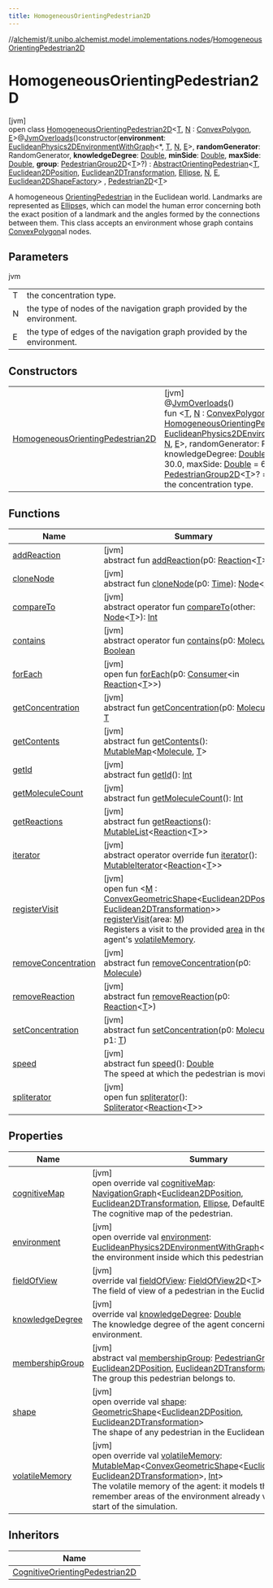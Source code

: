 ```yaml
---
title: HomogeneousOrientingPedestrian2D
---
```

//[alchemist](../../../index.html)/[it.unibo.alchemist.model.implementations.nodes](../index.html)/[HomogeneousOrientingPedestrian2D](index.html)



# HomogeneousOrientingPedestrian2D



[jvm]\
open class [HomogeneousOrientingPedestrian2D](index.html)<[T](index.html), [N](index.html) : [ConvexPolygon](../../it.unibo.alchemist.model.interfaces.geometry.euclidean2d/-convex-polygon/index.html), [E](index.html)>@[JvmOverloads](https://kotlinlang.org/api/latest/jvm/stdlib/kotlin.jvm/-jvm-overloads/index.html)()constructor(**environment**: [EuclideanPhysics2DEnvironmentWithGraph](../../it.unibo.alchemist.model.interfaces.environments/-euclidean-physics2-d-environment-with-graph/index.html)<*, [T](index.html), [N](index.html), [E](index.html)>, **randomGenerator**: RandomGenerator, **knowledgeDegree**: [Double](https://kotlinlang.org/api/latest/jvm/stdlib/kotlin/-double/index.html), **minSide**: [Double](https://kotlinlang.org/api/latest/jvm/stdlib/kotlin/-double/index.html), **maxSide**: [Double](https://kotlinlang.org/api/latest/jvm/stdlib/kotlin/-double/index.html), **group**: [PedestrianGroup2D](../../it.unibo.alchemist.model.interfaces/-pedestrian-group2-d/index.html)<[T](index.html)>?) : [AbstractOrientingPedestrian](../-abstract-orienting-pedestrian/index.html)<[T](index.html), [Euclidean2DPosition](../../it.unibo.alchemist.model.implementations.positions/-euclidean2-d-position/index.html), [Euclidean2DTransformation](../../it.unibo.alchemist.model.interfaces.geometry.euclidean2d/-euclidean2-d-transformation/index.html), [Ellipse](../../it.unibo.alchemist.model.implementations.geometry.euclidean2d/-ellipse/index.html), [N](index.html), [E](index.html), [Euclidean2DShapeFactory](../../it.unibo.alchemist.model.interfaces.geometry.euclidean2d/-euclidean2-d-shape-factory/index.html)> , [Pedestrian2D](../../it.unibo.alchemist.model.interfaces/-pedestrian2-d/index.html)<[T](index.html)> 

A homogeneous [OrientingPedestrian](../../it.unibo.alchemist.model.interfaces/-orienting-pedestrian/index.html) in the Euclidean world. Landmarks are represented as [Ellipse](../../it.unibo.alchemist.model.implementations.geometry.euclidean2d/-ellipse/index.html)s, which can model the human error concerning both the exact position of a landmark and the angles formed by the connections between them. This class accepts an environment whose graph contains [ConvexPolygon](../../it.unibo.alchemist.model.interfaces.geometry.euclidean2d/-convex-polygon/index.html)al nodes.



## Parameters


jvm

| | |
|---|---|
| T | the concentration type. |
| N | the type of nodes of the navigation graph provided by the environment. |
| E | the type of edges of the navigation graph provided by the environment. |



## Constructors


| | |
|---|---|
| [HomogeneousOrientingPedestrian2D](-homogeneous-orienting-pedestrian2-d.html) | [jvm]<br>@[JvmOverloads](https://kotlinlang.org/api/latest/jvm/stdlib/kotlin.jvm/-jvm-overloads/index.html)()<br>fun <[T](index.html), [N](index.html) : [ConvexPolygon](../../it.unibo.alchemist.model.interfaces.geometry.euclidean2d/-convex-polygon/index.html), [E](index.html)> [HomogeneousOrientingPedestrian2D](-homogeneous-orienting-pedestrian2-d.html)(environment: [EuclideanPhysics2DEnvironmentWithGraph](../../it.unibo.alchemist.model.interfaces.environments/-euclidean-physics2-d-environment-with-graph/index.html)<*, [T](index.html), [N](index.html), [E](index.html)>, randomGenerator: RandomGenerator, knowledgeDegree: [Double](https://kotlinlang.org/api/latest/jvm/stdlib/kotlin/-double/index.html), minSide: [Double](https://kotlinlang.org/api/latest/jvm/stdlib/kotlin/-double/index.html) = 30.0, maxSide: [Double](https://kotlinlang.org/api/latest/jvm/stdlib/kotlin/-double/index.html) = 60.0, group: [PedestrianGroup2D](../../it.unibo.alchemist.model.interfaces/-pedestrian-group2-d/index.html)<[T](index.html)>? = null)<br>the concentration type. |


## Functions


| Name | Summary |
|---|---|
| [addReaction](../../it.unibo.alchemist.model.interfaces.nodes/-node-with-shape/index.html#-1844535178%2FFunctions%2F-134779887) | [jvm]<br>abstract fun [addReaction](../../it.unibo.alchemist.model.interfaces.nodes/-node-with-shape/index.html#-1844535178%2FFunctions%2F-134779887)(p0: [Reaction](../../it.unibo.alchemist.model.interfaces/-reaction/index.html)<[T](index.html)>) |
| [cloneNode](../../it.unibo.alchemist.model.interfaces.nodes/-node-with-shape/index.html#-144457153%2FFunctions%2F-134779887) | [jvm]<br>abstract fun [cloneNode](../../it.unibo.alchemist.model.interfaces.nodes/-node-with-shape/index.html#-144457153%2FFunctions%2F-134779887)(p0: [Time](../../it.unibo.alchemist.model.interfaces/-time/index.html)): [Node](../../it.unibo.alchemist.model.interfaces/-node/index.html)<[T](index.html)> |
| [compareTo](../../it.unibo.alchemist.model.interfaces.nodes/-node-with-shape/index.html#1076068299%2FFunctions%2F-134779887) | [jvm]<br>abstract operator fun [compareTo](../../it.unibo.alchemist.model.interfaces.nodes/-node-with-shape/index.html#1076068299%2FFunctions%2F-134779887)(other: [Node](../../it.unibo.alchemist.model.interfaces/-node/index.html)<[T](index.html)>): [Int](https://kotlinlang.org/api/latest/jvm/stdlib/kotlin/-int/index.html) |
| [contains](../../it.unibo.alchemist.model.interfaces.nodes/-node-with-shape/index.html#-905365364%2FFunctions%2F-134779887) | [jvm]<br>abstract operator fun [contains](../../it.unibo.alchemist.model.interfaces.nodes/-node-with-shape/index.html#-905365364%2FFunctions%2F-134779887)(p0: [Molecule](../../it.unibo.alchemist.model.interfaces/-molecule/index.html)): [Boolean](https://kotlinlang.org/api/latest/jvm/stdlib/kotlin/-boolean/index.html) |
| [forEach](../../it.unibo.alchemist.model.interfaces.nodes/-node-with-shape/index.html#2086990857%2FFunctions%2F-134779887) | [jvm]<br>open fun [forEach](../../it.unibo.alchemist.model.interfaces.nodes/-node-with-shape/index.html#2086990857%2FFunctions%2F-134779887)(p0: [Consumer](https://docs.oracle.com/javase/8/docs/api/java/util/function/Consumer.html)<in [Reaction](../../it.unibo.alchemist.model.interfaces/-reaction/index.html)<[T](index.html)>>) |
| [getConcentration](../../it.unibo.alchemist.model.interfaces.nodes/-node-with-shape/index.html#1182263796%2FFunctions%2F-134779887) | [jvm]<br>abstract fun [getConcentration](../../it.unibo.alchemist.model.interfaces.nodes/-node-with-shape/index.html#1182263796%2FFunctions%2F-134779887)(p0: [Molecule](../../it.unibo.alchemist.model.interfaces/-molecule/index.html)): [T](index.html) |
| [getContents](../../it.unibo.alchemist.model.interfaces/-node/get-contents.html) | [jvm]<br>abstract fun [getContents](../../it.unibo.alchemist.model.interfaces/-node/get-contents.html)(): [MutableMap](https://kotlinlang.org/api/latest/jvm/stdlib/kotlin.collections/-mutable-map/index.html)<[Molecule](../../it.unibo.alchemist.model.interfaces/-molecule/index.html), [T](index.html)> |
| [getId](../../it.unibo.alchemist.model.interfaces/-node/get-id.html) | [jvm]<br>abstract fun [getId](../../it.unibo.alchemist.model.interfaces/-node/get-id.html)(): [Int](https://kotlinlang.org/api/latest/jvm/stdlib/kotlin/-int/index.html) |
| [getMoleculeCount](../../it.unibo.alchemist.model.interfaces/-node/get-molecule-count.html) | [jvm]<br>abstract fun [getMoleculeCount](../../it.unibo.alchemist.model.interfaces/-node/get-molecule-count.html)(): [Int](https://kotlinlang.org/api/latest/jvm/stdlib/kotlin/-int/index.html) |
| [getReactions](../../it.unibo.alchemist.model.interfaces/-node/get-reactions.html) | [jvm]<br>abstract fun [getReactions](../../it.unibo.alchemist.model.interfaces/-node/get-reactions.html)(): [MutableList](https://kotlinlang.org/api/latest/jvm/stdlib/kotlin.collections/-mutable-list/index.html)<[Reaction](../../it.unibo.alchemist.model.interfaces/-reaction/index.html)<[T](index.html)>> |
| [iterator](../../it.unibo.alchemist.model.interfaces.nodes/-node-with-shape/index.html#-1651023311%2FFunctions%2F-134779887) | [jvm]<br>abstract operator override fun [iterator](../../it.unibo.alchemist.model.interfaces.nodes/-node-with-shape/index.html#-1651023311%2FFunctions%2F-134779887)(): [MutableIterator](https://kotlinlang.org/api/latest/jvm/stdlib/kotlin.collections/-mutable-iterator/index.html)<[Reaction](../../it.unibo.alchemist.model.interfaces/-reaction/index.html)<[T](index.html)>> |
| [registerVisit](../-homogeneous-orienting-physical-pedestrian2-d/index.html#1721887883%2FFunctions%2F-134779887) | [jvm]<br>open fun <[M](../-homogeneous-orienting-physical-pedestrian2-d/index.html#1721887883%2FFunctions%2F-134779887) : [ConvexGeometricShape](../../it.unibo.alchemist.model.interfaces.geometry/-convex-geometric-shape/index.html)<[Euclidean2DPosition](../../it.unibo.alchemist.model.implementations.positions/-euclidean2-d-position/index.html), [Euclidean2DTransformation](../../it.unibo.alchemist.model.interfaces.geometry.euclidean2d/-euclidean2-d-transformation/index.html)>> [registerVisit](../-homogeneous-orienting-physical-pedestrian2-d/index.html#1721887883%2FFunctions%2F-134779887)(area: [M](../-homogeneous-orienting-physical-pedestrian2-d/index.html#1721887883%2FFunctions%2F-134779887))<br>Registers a visit to the provided [area](../-homogeneous-orienting-physical-pedestrian2-d/index.html#1721887883%2FFunctions%2F-134779887) in the agent's [volatileMemory](../../it.unibo.alchemist.model.interfaces/-orienting-agent/volatile-memory.html). |
| [removeConcentration](../../it.unibo.alchemist.model.interfaces.nodes/-node-with-shape/index.html#1461493148%2FFunctions%2F-134779887) | [jvm]<br>abstract fun [removeConcentration](../../it.unibo.alchemist.model.interfaces.nodes/-node-with-shape/index.html#1461493148%2FFunctions%2F-134779887)(p0: [Molecule](../../it.unibo.alchemist.model.interfaces/-molecule/index.html)) |
| [removeReaction](../../it.unibo.alchemist.model.interfaces.nodes/-node-with-shape/index.html#792936979%2FFunctions%2F-134779887) | [jvm]<br>abstract fun [removeReaction](../../it.unibo.alchemist.model.interfaces.nodes/-node-with-shape/index.html#792936979%2FFunctions%2F-134779887)(p0: [Reaction](../../it.unibo.alchemist.model.interfaces/-reaction/index.html)<[T](index.html)>) |
| [setConcentration](../../it.unibo.alchemist.model.interfaces.nodes/-node-with-shape/index.html#1246864287%2FFunctions%2F-134779887) | [jvm]<br>abstract fun [setConcentration](../../it.unibo.alchemist.model.interfaces.nodes/-node-with-shape/index.html#1246864287%2FFunctions%2F-134779887)(p0: [Molecule](../../it.unibo.alchemist.model.interfaces/-molecule/index.html), p1: [T](index.html)) |
| [speed](../../it.unibo.alchemist.model.interfaces/-pedestrian/speed.html) | [jvm]<br>abstract fun [speed](../../it.unibo.alchemist.model.interfaces/-pedestrian/speed.html)(): [Double](https://kotlinlang.org/api/latest/jvm/stdlib/kotlin/-double/index.html)<br>The speed at which the pedestrian is moving. |
| [spliterator](../../it.unibo.alchemist.loader.deployments/-close-to-g-p-s-trace/index.html#-1387152138%2FFunctions%2F-134779887) | [jvm]<br>open fun [spliterator](../../it.unibo.alchemist.loader.deployments/-close-to-g-p-s-trace/index.html#-1387152138%2FFunctions%2F-134779887)(): [Spliterator](https://docs.oracle.com/javase/8/docs/api/java/util/Spliterator.html)<[Reaction](../../it.unibo.alchemist.model.interfaces/-reaction/index.html)<[T](index.html)>> |


## Properties


| Name | Summary |
|---|---|
| [cognitiveMap](index.html#-1287567065%2FProperties%2F-134779887) | [jvm]<br>open override val [cognitiveMap](index.html#-1287567065%2FProperties%2F-134779887): [NavigationGraph](../../it.unibo.alchemist.model.interfaces.geometry.euclidean2d.graph/-navigation-graph/index.html)<[Euclidean2DPosition](../../it.unibo.alchemist.model.implementations.positions/-euclidean2-d-position/index.html), [Euclidean2DTransformation](../../it.unibo.alchemist.model.interfaces.geometry.euclidean2d/-euclidean2-d-transformation/index.html), [Ellipse](../../it.unibo.alchemist.model.implementations.geometry.euclidean2d/-ellipse/index.html), DefaultEdge><br>The cognitive map of the pedestrian. |
| [environment](environment.html) | [jvm]<br>open override val [environment](environment.html): [EuclideanPhysics2DEnvironmentWithGraph](../../it.unibo.alchemist.model.interfaces.environments/-euclidean-physics2-d-environment-with-graph/index.html)<*, [T](index.html), [N](index.html), [E](index.html)><br>    the environment inside which this pedestrian moves. |
| [fieldOfView](field-of-view.html) | [jvm]<br>override val [fieldOfView](field-of-view.html): [FieldOfView2D](../../it.unibo.alchemist.model.implementations.geometry.euclidean2d/-field-of-view2-d/index.html)<[T](index.html)><br>The field of view of a pedestrian in the Euclidean world. |
| [knowledgeDegree](index.html#1320473031%2FProperties%2F-134779887) | [jvm]<br>override val [knowledgeDegree](index.html#1320473031%2FProperties%2F-134779887): [Double](https://kotlinlang.org/api/latest/jvm/stdlib/kotlin/-double/index.html)<br>The knowledge degree of the agent concerning the environment. |
| [membershipGroup](index.html#-328957112%2FProperties%2F-134779887) | [jvm]<br>abstract val [membershipGroup](index.html#-328957112%2FProperties%2F-134779887): [PedestrianGroup](../../it.unibo.alchemist.model.interfaces/-pedestrian-group/index.html)<[T](index.html), [Euclidean2DPosition](../../it.unibo.alchemist.model.implementations.positions/-euclidean2-d-position/index.html), [Euclidean2DTransformation](../../it.unibo.alchemist.model.interfaces.geometry.euclidean2d/-euclidean2-d-transformation/index.html)><br>The group this pedestrian belongs to. |
| [shape](shape.html) | [jvm]<br>open override val [shape](shape.html): [GeometricShape](../../it.unibo.alchemist.model.interfaces.geometry/-geometric-shape/index.html)<[Euclidean2DPosition](../../it.unibo.alchemist.model.implementations.positions/-euclidean2-d-position/index.html), [Euclidean2DTransformation](../../it.unibo.alchemist.model.interfaces.geometry.euclidean2d/-euclidean2-d-transformation/index.html)><br>The shape of any pedestrian in the Euclidean world. |
| [volatileMemory](index.html#502512236%2FProperties%2F-134779887) | [jvm]<br>open override val [volatileMemory](index.html#502512236%2FProperties%2F-134779887): [MutableMap](https://kotlinlang.org/api/latest/jvm/stdlib/kotlin.collections/-mutable-map/index.html)<[ConvexGeometricShape](../../it.unibo.alchemist.model.interfaces.geometry/-convex-geometric-shape/index.html)<[Euclidean2DPosition](../../it.unibo.alchemist.model.implementations.positions/-euclidean2-d-position/index.html), [Euclidean2DTransformation](../../it.unibo.alchemist.model.interfaces.geometry.euclidean2d/-euclidean2-d-transformation/index.html)>, [Int](https://kotlinlang.org/api/latest/jvm/stdlib/kotlin/-int/index.html)><br>The volatile memory of the agent: it models the ability to remember areas of the environment already visited since the start of the simulation. |


## Inheritors


| Name |
|---|
| [CognitiveOrientingPedestrian2D](../-cognitive-orienting-pedestrian2-d/index.html) |

